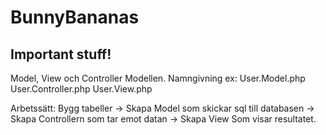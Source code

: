# BunnyBananas

## Important stuff!
Model, View och Controller Modellen.
Namngivning ex:
User.Model.php
User.Controller.php
User.View.php

Arbetssätt:
Bygg tabeller -> Skapa Model som skickar sql till databasen -> Skapa Controllern som tar emot datan -> Skapa View Som visar resultatet.
